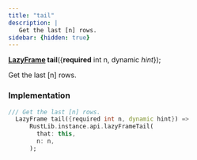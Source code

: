 ```yaml
---
title: "tail"
description: |
   Get the last [n] rows.
sidebar: {hidden: true}
---
```

<span class="dart-code"><strong>[LazyFrame] tail</strong>({<span class="nobr"><strong>required</strong> int n</span>, <span class="nobr">dynamic <i>hint</i></span>});</span>

 Get the last [n] rows.
### Implementation
```dart
/// Get the last [n] rows.
  LazyFrame tail({required int n, dynamic hint}) =>
      RustLib.instance.api.lazyFrameTail(
        that: this,
        n: n,
      );
```

[LazyFrame]: /reference/classes/lazyframe